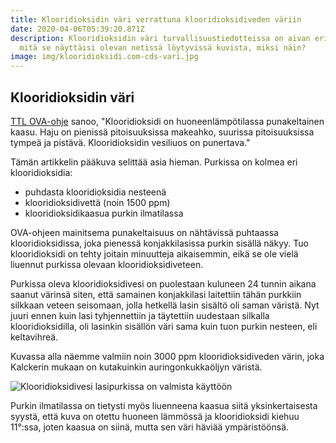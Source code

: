 ```yaml
---
title: Klooridioksidin väri verrattuna klooridioksidiveden väriin
date: 2020-04-06T05:39:20.871Z
description: Klooridioksidin väri turvallisuustiedotteissa on aivan eri kuin
  mitä se näyttäisi olevan netissä löytyvissä kuvista, miksi näin?
image: img/klooridioksidi.com-cds-vari.jpg
---
```

## Klooridioksidin väri
[TTL OVA-ohje](https://xit.fi/clo2-ova-ohje) sanoo, "Klooridioksidi on huoneenlämpötilassa punakeltainen kaasu. Haju on pienissä pitoisuuksissa makeahko, suurissa pitoisuuksissa tympeä ja pistävä. Klooridioksidin vesiliuos on punertava."

Tämän artikkelin pääkuva selittää asia hieman. Purkissa on kolmea eri klooridioksidia:

* puhdasta klooridioksidia nesteenä
* klooridioksidivettä (noin 1500 ppm)
* klooridioksidikaasua purkin ilmatilassa

OVA-ohjeen mainitsema punakeltaisuus on nähtävissä puhtaassa klooridioksidissa, joka pienessä konjakkilasissa purkin sisällä näkyy. Tuo klooridioksidi on tehty joitain minuutteja aikaisemmin, eikä se ole vielä liuennut purkissa olevaan klooridioksidiveteen.

Purkissa oleva klooridioksidivesi on puolestaan kuluneen 24 tunnin aikana saanut värinsä siten, että samainen konjakkilasi laitettiin tähän purkkiin silkkaan veteen seisomaan, jolla hetkellä lasin sisältö oli saman väristä. Nyt juuri ennen kuin lasi tyhjennettiin ja täytettiin uudestaan silkalla klooridioksidilla, oli lasinkin sisällön väri sama kuin tuon purkin nesteen, eli keltavihreä.

Kuvassa alla näemme valmiin noin 3000 ppm klooridioksidiveden värin, joka Kalckerin mukaan on kutakuinkin auringonkukkaöljyn väristä.

![Klooridioksidivesi lasipurkissa on valmista käyttöön](img/klooridioksidi-cds-varit-tasoittuneet-tiukka.jpg "Klooridioksidivesi lasipurkissa on valmista käyttöön veden puhdistukseen ja hajun poistoon jne")

Purkin ilmatilassa on tietysti myös liuenneena kaasua siitä yksinkertaisesta syystä, että kuva on otettu huoneen lämmössä ja klooridioksidi kiehuu 11°:ssa, joten kaasua on siinä, mutta sen väri häviää ympäristöönsä.